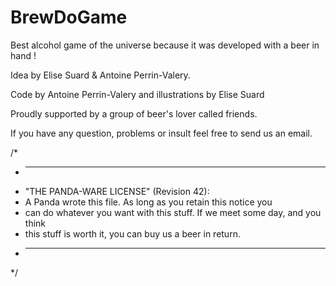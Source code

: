 # BrewDoGame
Best alcohol game of the universe because it was developed with a beer in hand !

Idea by Elise Suard & Antoine Perrin-Valery.

Code by Antoine Perrin-Valery and illustrations by Elise Suard

Proudly supported by a group of beer's lover called friends.

If you have any question, problems or insult feel free to send us an email.

/*
 * ----------------------------------------------------------------------------
 * "THE PANDA-WARE LICENSE" (Revision 42):
 * A Panda wrote this file. As long as you retain this notice you
 * can do whatever you want with this stuff. If we meet some day, and you think
 * this stuff is worth it, you can buy us a beer in return.
 * ----------------------------------------------------------------------------
 */

